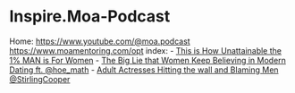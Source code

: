 # Inspire.Moa-Podcast
Home: https://www.youtube.com/@moa.podcast https://www.moamentoring.com/opt index: - [This is How Unattainable the 1% MAN is For Women](https://youtu.be/yqwq8gJTJOY) - [The Big Lie that Women Keep Believing in Modern Dating ft. @hoe_math](https://youtu.be/FlFsXKMWlUY) - [ Adult Actresses Hitting the wall and Blaming Men ‪@StirlingCooper‬](https://youtu.be/o-8OT08U6eo)
